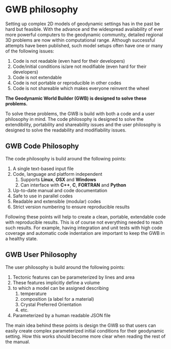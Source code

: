 GWB philosophy
==============

Setting up complex 2D models of geodynamic settings has in the past be hard but feasible. With the advance and the widespread availability of ever more powerful computers to the geodynamic community, detailed regional 3D problems are now within computational range. Although successful attempts have been published, such model setups often have one or many of the following issues:

1. Code is not readable (even hard for their developers)
2. Code/initial conditions is/are not modifiable (even hard for their developers)
3. Code is not extendable
4. Code is not portable or reproducible in other codes
5. Code is not shareable which makes everyone reinvent the wheel

**The Geodynamic World Builder (GWB) is designed to solve these problems.**


To solve these problems, the GWB is build with both a code and a user philosophy in mind. The code philosophy is designed to solve the extendibility, portability and shareability issues and the user philosophy is designed to solve the readability and modifiability issues.

## GWB Code Philosophy

The code philosophy is build around the following points:

1. A single text-based input file
2. Code, language and platform independent
   1. Supports **Linux**, **OSX** and **Windows**
   2. Can interface with **C++**, **C**, **FORTRAN** and **Python**
3. Up-to-date manual and code documentation
4. Safe to use in parallel codes
5. Readable and extensible (modular) codes
6. Strict version numbering to ensure reproducible results

Following these points will help to create a clean, portable, extendable code with reproducible results. This is of course not everything needed to reach such results. For example, having integration and unit tests with high code coverage and automatic code indentation are important to keep the GWB in a healthy state.

## GWB User Philosophy

The user philosophy is build around the following points:

1. Tectonic features can be parameterized by lines and area
2. These features implicitly define a volume 
3. to which a model can be assigned describing
   1. temperature
   2. composition (a label for a material)
   3. Crystal Preferred Orientation
   4. etc.
4. Parameterized by a human readable JSON file

The main idea behind these points is design the GWB so that users can easily create complex parameterized initial conditions for their geodynamic setting. How this works should become more clear when reading the rest of the manual.
